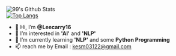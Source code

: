  ![99's Github Stats](https://github-readme-stats.vercel.app/api?username=Leecarry16&bg_color=30,e96443,904e95&title_color=fff&text_color=fff)
</br>
[![Top Langs](https://github-readme-stats.vercel.app/api/top-langs/?username=Leecarry16&layout=compact)](https://github.com/anuraghazra/github-readme-stats)

- 👋 Hi, I’m **@Leecarry16**
- 👀 I’m interested in **'AI'** and **'NLP'**
- 🌱 I’m currently learning **'NLP'** and some **Python Programming** 
- 📫 reach me by Email : kesm03122@gmail.com

<!---
Leecarry16/Leecarry16 is a ✨ special ✨ repository because its `README.md` (this file) appears on your GitHub profile.
You can click the Preview link to take a look at your changes.
--->
